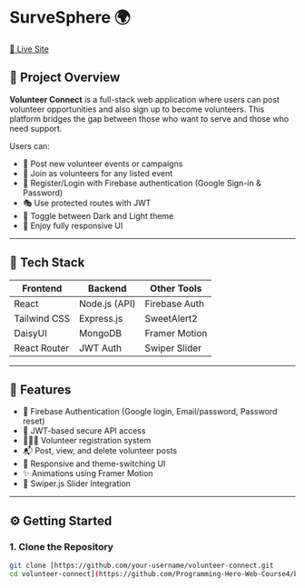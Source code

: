 # SurveSphere 🌍

[🔗 Live Site]([https://your-live-link.com](https://servesphere-a93b8.web.app/))

## 📝 Project Overview

**Volunteer Connect** is a full-stack web application where users can post volunteer opportunities and also sign up to become volunteers. This platform bridges the gap between those who want to serve and those who need support.

Users can:
- 📢 Post new volunteer events or campaigns
- 🤝 Join as volunteers for any listed event
- 🔐 Register/Login with Firebase authentication (Google Sign-in & Password)
- 🎭 Use protected routes with JWT
- 🌙 Toggle between Dark and Light theme
- 📱 Enjoy fully responsive UI

---

## 🚀 Tech Stack

| Frontend       | Backend        | Other Tools         |
|----------------|----------------|---------------------|
| React          | Node.js (API)  | Firebase Auth       |
| Tailwind CSS   | Express.js     | SweetAlert2         |
| DaisyUI        | MongoDB        | Framer Motion       |
| React Router   | JWT Auth       | Swiper Slider       |

---

## 📸 Features

- 🔐 Firebase Authentication (Google login, Email/password, Password reset)
- 🧾 JWT-based secure API access
- 🧑‍🤝‍🧑 Volunteer registration system
- 📬 Post, view, and delete volunteer posts
- 🎨 Responsive and theme-switching UI
- ✨ Animations using Framer Motion
- 🔄 Swiper.js Slider Integration

---

## ⚙️ Getting Started

### 1. Clone the Repository

```bash
git clone [https://github.com/your-username/volunteer-connect.git
cd volunteer-connect](https://github.com/Programming-Hero-Web-Course4/b11a11-client-side-reflexsafwan)
